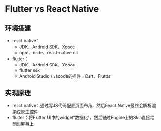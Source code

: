 # Flutter vs React Native

## 环境搭建

* react native：
  * JDK、Android SDK、Xcode
  * npm、node、react-native-cli
* flutter：
  * JDK、Android SDK、Xcode
  * flutter sdk
  * Android Studio / vscode的插件：Dart、Flutter

## 实现原理

* react native：通过写JS代码配置页面布局，然后React Native最终会解析渲染成原生控件
* flutter：将Flutter UI中的widget“数据化”，然后通过Engine上的Skia直接绘制到屏幕上

